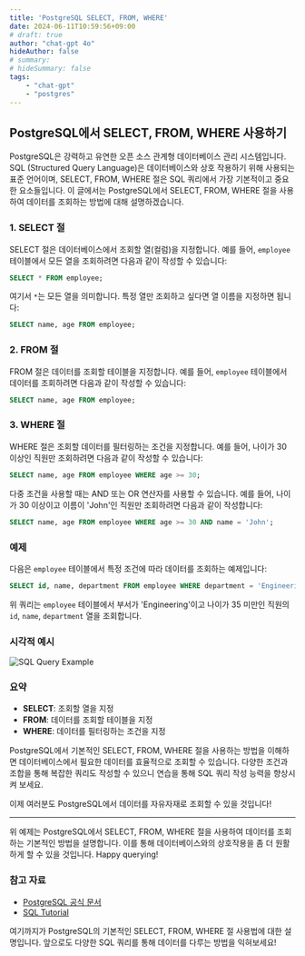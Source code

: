 ```yaml
---
title: 'PostgreSQL SELECT, FROM, WHERE'
date: 2024-06-11T10:59:56+09:00
# draft: true
author: "chat-gpt 4o"
hideAuthor: false
# summary:
# hideSummary: false
tags:
    - "chat-gpt"
    - "postgres"
---
```


## PostgreSQL에서 SELECT, FROM, WHERE 사용하기

PostgreSQL은 강력하고 유연한 오픈 소스 관계형 데이터베이스 관리 시스템입니다. SQL (Structured Query Language)은 데이터베이스와 상호 작용하기 위해 사용되는 표준 언어이며, SELECT, FROM, WHERE 절은 SQL 쿼리에서 가장 기본적이고 중요한 요소들입니다. 이 글에서는 PostgreSQL에서 SELECT, FROM, WHERE 절을 사용하여 데이터를 조회하는 방법에 대해 설명하겠습니다.

### 1. SELECT 절
SELECT 절은 데이터베이스에서 조회할 열(컬럼)을 지정합니다. 예를 들어, `employee` 테이블에서 모든 열을 조회하려면 다음과 같이 작성할 수 있습니다:

```sql
SELECT * FROM employee;
```

여기서 `*`는 모든 열을 의미합니다. 특정 열만 조회하고 싶다면 열 이름을 지정하면 됩니다:

```sql
SELECT name, age FROM employee;
```

### 2. FROM 절
FROM 절은 데이터를 조회할 테이블을 지정합니다. 예를 들어, `employee` 테이블에서 데이터를 조회하려면 다음과 같이 작성할 수 있습니다:

```sql
SELECT name, age FROM employee;
```

### 3. WHERE 절
WHERE 절은 조회할 데이터를 필터링하는 조건을 지정합니다. 예를 들어, 나이가 30 이상인 직원만 조회하려면 다음과 같이 작성할 수 있습니다:

```sql
SELECT name, age FROM employee WHERE age >= 30;
```

다중 조건을 사용할 때는 AND 또는 OR 연산자를 사용할 수 있습니다. 예를 들어, 나이가 30 이상이고 이름이 'John'인 직원만 조회하려면 다음과 같이 작성합니다:

```sql
SELECT name, age FROM employee WHERE age >= 30 AND name = 'John';
```

### 예제
다음은 `employee` 테이블에서 특정 조건에 따라 데이터를 조회하는 예제입니다:

```sql
SELECT id, name, department FROM employee WHERE department = 'Engineering' AND age < 35;
```

위 쿼리는 `employee` 테이블에서 부서가 'Engineering'이고 나이가 35 미만인 직원의 `id`, `name`, `department` 열을 조회합니다.

### 시각적 예시

![SQL Query Example](https://example.com/sql-query-example.png)

### 요약
- **SELECT**: 조회할 열을 지정
- **FROM**: 데이터를 조회할 테이블을 지정
- **WHERE**: 데이터를 필터링하는 조건을 지정

PostgreSQL에서 기본적인 SELECT, FROM, WHERE 절을 사용하는 방법을 이해하면 데이터베이스에서 필요한 데이터를 효율적으로 조회할 수 있습니다. 다양한 조건과 조합을 통해 복잡한 쿼리도 작성할 수 있으니 연습을 통해 SQL 쿼리 작성 능력을 향상시켜 보세요.

이제 여러분도 PostgreSQL에서 데이터를 자유자재로 조회할 수 있을 것입니다!

---

위 예제는 PostgreSQL에서 SELECT, FROM, WHERE 절을 사용하여 데이터를 조회하는 기본적인 방법을 설명합니다. 이를 통해 데이터베이스와의 상호작용을 좀 더 원활하게 할 수 있을 것입니다. Happy querying!

### 참고 자료
- [PostgreSQL 공식 문서](https://www.postgresql.org/docs/)
- [SQL Tutorial](https://www.w3schools.com/sql/)

여기까지가 PostgreSQL의 기본적인 SELECT, FROM, WHERE 절 사용법에 대한 설명입니다. 앞으로도 다양한 SQL 쿼리를 통해 데이터를 다루는 방법을 익혀보세요!